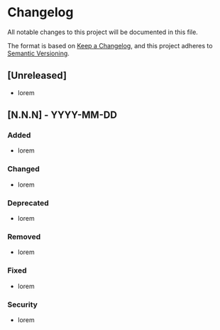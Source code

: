 # Changelog
All notable changes to this project will be documented in this file.

The format is based on [Keep a Changelog](https://keepachangelog.com/en/1.0.0/),
and this project adheres to [Semantic Versioning](https://semver.org/spec/v2.0.0.html).

## [Unreleased]
- lorem

## [N.N.N] - YYYY-MM-DD
### Added
- lorem
  
### Changed
- lorem
  
### Deprecated
- lorem
  
### Removed
- lorem
  
### Fixed
- lorem
   
### Security
- lorem
  
